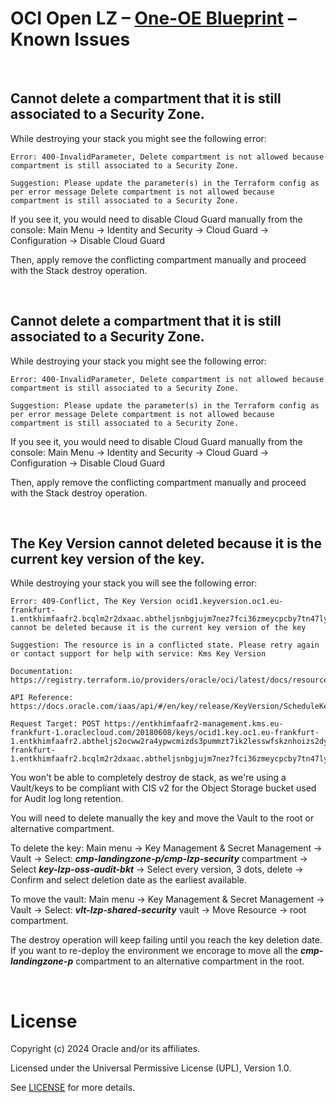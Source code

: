# **OCI Open LZ &ndash; [One-OE Blueprint](#) &ndash; Known Issues**

&nbsp; 


## Cannot delete a compartment that it is still associated to a Security Zone.

While destroying your stack you might see the following error:

```
Error: 400-InvalidParameter, Delete compartment is not allowed because compartment is still associated to a Security Zone.

Suggestion: Please update the parameter(s) in the Terraform config as per error message Delete compartment is not allowed because compartment is still associated to a Security Zone.

```

If you see it, you would need to disable Cloud Guard manually from the console:
Main Menu -> Identity and Security -> Cloud Guard -> Configuration -> Disable Cloud Guard

Then, apply remove the conflicting compartment manually and proceed with the Stack destroy operation.

&nbsp; 

## Cannot delete a compartment that it is still associated to a Security Zone.

While destroying your stack you might see the following error:

```
Error: 400-InvalidParameter, Delete compartment is not allowed because compartment is still associated to a Security Zone.

Suggestion: Please update the parameter(s) in the Terraform config as per error message Delete compartment is not allowed because compartment is still associated to a Security Zone.

```

If you see it, you would need to disable Cloud Guard manually from the console:
Main Menu -> Identity and Security -> Cloud Guard -> Configuration -> Disable Cloud Guard

Then, apply remove the conflicting compartment manually and proceed with the Stack destroy operation.

&nbsp; 

## The Key Version cannot deleted because it is the current key version of the key.

While destroying your stack you will see the following error:

```
Error: 409-Conflict, The Key Version ocid1.keyversion.oc1.eu-frankfurt-1.entkhimfaafr2.bcqlm2r2dxaac.abtheljsnbgjujm7nez7fci36zmeycpcby7tn47lyv3fixgyflla37k4scnq cannot be deleted because it is the current key version of the key

Suggestion: The resource is in a conflicted state. Please retry again or contact support for help with service: Kms Key Version

Documentation: https://registry.terraform.io/providers/oracle/oci/latest/docs/resources/kms_key_version

API Reference: https://docs.oracle.com/iaas/api/#/en/key/release/KeyVersion/ScheduleKeyVersionDeletion

Request Target: POST https://entkhimfaafr2-management.kms.eu-frankfurt-1.oraclecloud.com/20180608/keys/ocid1.key.oc1.eu-frankfurt-1.entkhimfaafr2.abtheljs2ocww2ra4ypwcmizds3pummzt7ik2lesswfskznhoizs2dyld4aq/keyVersions/ocid1.keyversion.oc1.eu-frankfurt-1.entkhimfaafr2.bcqlm2r2dxaac.abtheljsnbgjujm7nez7fci36zmeycpcby7tn47lyv3fixgyflla37k4scnq/actions/scheduleDeletion

```

You won't be able to completely destroy de stack, as we're using a Vault/keys to be compliant with CIS v2 for the Object Storage bucket used for Audit log long retention.

You will need to delete manually the key and move the Vault to the root or alternative compartment.

To delete the key:
Main menu -> Key Management & Secret Management -> Vault -> Select: ***cmp-landingzone-p/cmp-lzp-security*** compartment -> Select ***key-lzp-oss-audit-bkt*** -> Select every version, 3 dots, delete -> Confirm and select deletion date as the earliest available.

To move the vault:
Main menu -> Key Management & Secret Management -> Vault -> Select: ***vlt-lzp-shared-security*** vault -> Move Resource -> root compartment.

The destroy operation will keep failing until you reach the key deletion date. If you want to re-deploy the environment we encorage to move all the ***cmp-landingzone-p*** compartment to an alternative compartment in the root.

&nbsp; 

# License

Copyright (c) 2024 Oracle and/or its affiliates.

Licensed under the Universal Permissive License (UPL), Version 1.0.

See [LICENSE](/LICENSE) for more details.


&nbsp; 
